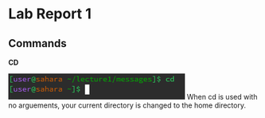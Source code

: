 # **Lab Report 1**

## Commands

**CD**

![Image](cd1.png)
When cd is used with no arguements, your current directory is changed to the home directory.
